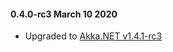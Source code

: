 #### 0.4.0-rc3 March 10 2020 ####
* Upgraded to [Akka.NET v1.4.1-rc3](https://getakka.net/community/whats-new/akkadotnet-v1.4.html)